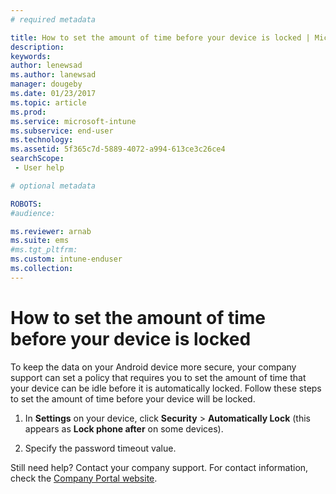 ```yaml
---
# required metadata

title: How to set the amount of time before your device is locked | Microsoft Docs
description:
keywords:
author: lenewsad
ms.author: lanewsad
manager: dougeby
ms.date: 01/23/2017
ms.topic: article
ms.prod:
ms.service: microsoft-intune
ms.subservice: end-user
ms.technology:
ms.assetid: 5f365c7d-5889-4072-a994-613ce3c26ce4
searchScope:
 - User help

# optional metadata

ROBOTS:  
#audience:

ms.reviewer: arnab
ms.suite: ems
#ms.tgt_pltfrm:
ms.custom: intune-enduser
ms.collection: 
---
```



# How to set the amount of time before your device is locked

To keep the data on your Android device more secure, your company support can set a policy that requires you to set the amount of time that your device can be idle before it is automatically locked. Follow these steps to set the amount of time before your device will be locked.

1. In **Settings** on your device, click **Security** &gt; **Automatically Lock** (this appears as **Lock phone after** on some devices).

2. Specify the password timeout value.

Still need help? Contact your company support. For contact information, check the [Company Portal website](https://go.microsoft.com/fwlink/?linkid=2010980).
